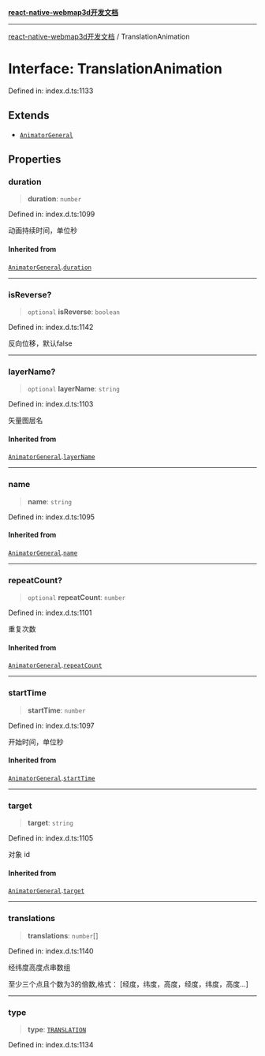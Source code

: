 [**react-native-webmap3d开发文档**](../README.md)

***

[react-native-webmap3d开发文档](../globals.md) / TranslationAnimation

# Interface: TranslationAnimation

Defined in: index.d.ts:1133

## Extends

- [`AnimatorGeneral`](AnimatorGeneral.md)

## Properties

### duration

> **duration**: `number`

Defined in: index.d.ts:1099

动画持续时间，单位秒

#### Inherited from

[`AnimatorGeneral`](AnimatorGeneral.md).[`duration`](AnimatorGeneral.md#duration)

***

### isReverse?

> `optional` **isReverse**: `boolean`

Defined in: index.d.ts:1142

反向位移，默认false

***

### layerName?

> `optional` **layerName**: `string`

Defined in: index.d.ts:1103

矢量图层名

#### Inherited from

[`AnimatorGeneral`](AnimatorGeneral.md).[`layerName`](AnimatorGeneral.md#layername)

***

### name

> **name**: `string`

Defined in: index.d.ts:1095

#### Inherited from

[`AnimatorGeneral`](AnimatorGeneral.md).[`name`](AnimatorGeneral.md#name)

***

### repeatCount?

> `optional` **repeatCount**: `number`

Defined in: index.d.ts:1101

重复次数

#### Inherited from

[`AnimatorGeneral`](AnimatorGeneral.md).[`repeatCount`](AnimatorGeneral.md#repeatcount)

***

### startTime

> **startTime**: `number`

Defined in: index.d.ts:1097

开始时间，单位秒

#### Inherited from

[`AnimatorGeneral`](AnimatorGeneral.md).[`startTime`](AnimatorGeneral.md#starttime)

***

### target

> **target**: `string`

Defined in: index.d.ts:1105

对象 id

#### Inherited from

[`AnimatorGeneral`](AnimatorGeneral.md).[`target`](AnimatorGeneral.md#target)

***

### translations

> **translations**: `number`[]

Defined in: index.d.ts:1140

经纬度高度点串数组

至少三个点且个数为3的倍数,格式： [经度，纬度，高度，经度，纬度，高度...]

***

### type

> **type**: [`TRANSLATION`](../enumerations/AnimatorType.md#translation)

Defined in: index.d.ts:1134
